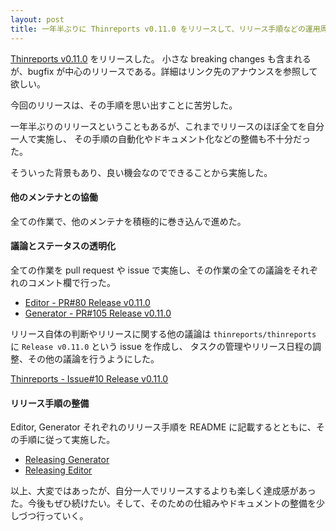 ```yaml
---
layout: post
title: 一年半ぶりに Thinreports v0.11.0 をリリースして、リリース手順などの運用周りを見直した
---
```


[Thinreports v0.11.0](http://www.thinreports.org/news/2020/06/thinreports-v0_11_0-released/) をリリースした。
小さな breaking changes も含まれるが、bugfix が中心のリリースである。詳細はリンク先のアナウンスを参照して欲しい。

今回のリリースは、その手順を思い出すことに苦労した。

一年半ぶりのリリースということもあるが、これまでリリースのほぼ全てを自分一人で実施し、
その手順の自動化やドキュメント化などの整備も不十分だった。

そういった背景もあり、良い機会なのでできることから実施した。

#### 他のメンテナとの協働

全ての作業で、他のメンテナを積極的に巻き込んで進めた。

#### 議論とステータスの透明化

全ての作業を pull request や issue で実施し、その作業の全ての議論をそれぞれのコメント欄で行った。

- [Editor - PR#80 Release v0.11.0](https://github.com/thinreports/thinreports-editor/pull/80)
- [Generator - PR#105 Release v0.11.0](https://github.com/thinreports/thinreports-generator/pull/105)

リリース自体の判断やリリースに関する他の議論は `thinreports/thinreports` に `Release v0.11.0` という issue を作成し、
タスクの管理やリリース日程の調整、その他の議論を行うようにした。

[Thinreports - Issue#10 Release v0.11.0](https://github.com/thinreports/thinreports/issues/10)

#### リリース手順の整備

Editor, Generator それぞれのリリース手順を README に記載するとともに、その手順に従って実施した。

- [Releasing Generator](https://github.com/thinreports/thinreports-generator#releasing-generator)
- [Releasing Editor](https://github.com/thinreports/thinreports-editor#releasing-editor)

以上、大変ではあったが、自分一人でリリースするよりも楽しく達成感があった。今後もぜひ続けたい。そして、そのための仕組みやドキュメントの整備を少しづつ行っていく。
